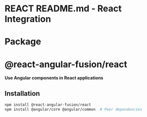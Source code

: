 # **REACT README.md** - React Integration 
# Package 
# @react-angular-fusion/react

**Use Angular components in React applications**

## Installation
```bash
npm install @react-angular-fusion/react
npm install @angular/core @angular/common  # Peer dependencies